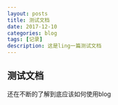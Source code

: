 ```yaml
---
layout: posts
title: 测试文档
date: 2017-12-10
categories: blog
tags: [记录]
description: 这是ling一篇测试文档
---
```


## 测试文档

还在不断的了解到底应该如何使用blog
